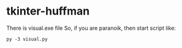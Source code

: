 # tkinter-huffman
There is visual.exe file
So, if you are paranoik, then start script like:
```
py -3 visual.py
```

